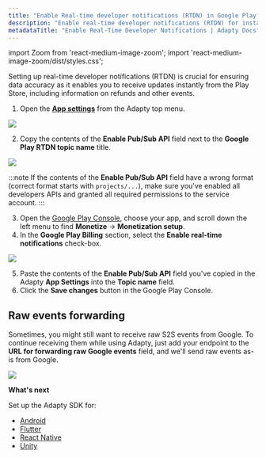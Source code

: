 ```yaml
---
title: "Enable Real-time developer notifications (RTDN) in Google Play Console"
description: "Enable real-time developer notifications (RTDN) for instant subscription updates."
metadataTitle: "Enable Real-Time Developer Notifications | Adapty Docs"
---
```


import Zoom from 'react-medium-image-zoom';
import 'react-medium-image-zoom/dist/styles.css';

Setting up real-time developer notifications (RTDN) is crucial for ensuring data accuracy as it enables you to receive updates instantly from the Play Store, including information on refunds and other events.

1. Open the [**App settings**](https://app.adapty.io/settings/android-sdk) from the Adapty top menu.

   

<Zoom>
  <img src={require('./img/26f79d5-App_settings_top_menu.webp').default}
  style={{
    border: '1px solid #727272', /* border width and color */
    width: '700px', /* image width */
    display: 'block', /* for alignment */
    margin: '0 auto' /* center alignment */
  }}
/>
</Zoom>


2. Copy the contents of the **Enable Pub/Sub API** field next to the **Google Play RTDN topic name** title.

   

<Zoom>
  <img src={require('./img/a72ff2d-copy_topic.webp').default}
  style={{
    border: '1px solid #727272', /* border width and color */
    width: '700px', /* image width */
    display: 'block', /* for alignment */
    margin: '0 auto' /* center alignment */
  }}
/>
</Zoom>


:::note
If the contents of the **Enable Pub/Sub API** field have a wrong format (correct format starts with `projects/...`), make sure you've enabled all developers APIs and granted all required permissions to the service account.
:::

3. Open the [Google Play Console](https://play.google.com/console/), choose your app, and scroll down the left menu to find **Monetize** -> **Monetization setup**.
4. In the **Google Play Billing** section, select the **Enable real-time notifications** check-box.

<Zoom>
  <img src={require('./img/e55ba0e-paste_topic_name.webp').default}
  style={{
    border: '1px solid #727272', /* border width and color */
    width: '700px', /* image width */
    display: 'block', /* for alignment */
    margin: '0 auto' /* center alignment */
  }}
/>
</Zoom>

5. Paste the contents of the **Enable Pub/Sub API** field you've copied in the Adapty **App Settings** into the **Topic name** field.
6. Click the **Save changes** button in the Google Play Console.

## Raw events forwarding

Sometimes, you might still want to receive raw S2S events from Google. To continue receiving them while using Adapty, just add your endpoint to the **URL for forwarding raw Google events** field, and we'll send raw events as-is from Google.


<Zoom>
  <img src={require('./img/e388892-001774-September-22-GhkjOFbT.webp').default}
  style={{
    border: '1px solid #727272', /* border width and color */
    width: '700px', /* image width */
    display: 'block', /* for alignment */
    margin: '0 auto' /* center alignment */
  }}
/>
</Zoom>

**What's next**

Set up the Adapty SDK for:

- [Android](sdk-installation-android)
- [Flutter](sdk-installation-flutter)
- [React Native](sdk-installation-reactnative)
- [Unity](sdk-installation-unity)